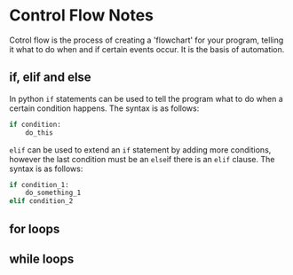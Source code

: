# Control Flow Notes 
Cotrol flow is the process of creating a 'flowchart' for your program, telling it what to do when and if certain events occur. It is the basis of automation. 

## if, elif and else 
In python `if` statements can be used to tell the program what to do when a certain condition happens. The syntax is as follows:
```python
if condition: 
    do_this
```

`elif` can be used to extend an `if` statement by adding more conditions, however the last condition must be an `else`if there is an `elif` clause. The syntax is as follows:

```python
if condition_1:
    do_something_1
elif condition_2
```
## for loops 

## while loops 
